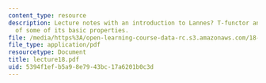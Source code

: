 ```yaml
---
content_type: resource
description: Lecture notes with an introduction to Lannes? T-functor and verification
  of some of its basic properties.
file: /media/https%3A/open-learning-course-data-rc.s3.amazonaws.com/18-917-topics-in-algebraic-topology-the-sullivan-conjecture-fall-2007/5394f1efb5a98e7943bc17a6201b0c3d_lecture18.pdf
file_type: application/pdf
resourcetype: Document
title: lecture18.pdf
uid: 5394f1ef-b5a9-8e79-43bc-17a6201b0c3d
---
```

